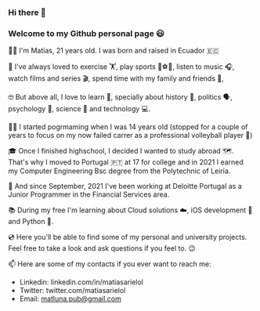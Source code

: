 ### Hi there 👋

### Welcome to my Github personal page 😃

🙋‍♂️ I'm Matias, 21 years old. I was born and raised in Ecuador 🇪🇨

🕺 I've always loved to exercise 🏋️, play sports 🏐⚽️🎾, listen to music 🎧, watch films and series 🎬, spend time with my family and friends 🍻, 

🤓 But above all, I love to learn 📖, specially about history 📜, politics 🗣, psychology 🧠, science 🧪 and technology 💻.

🧑‍💻 I started pogrmaming when I was 14 years old (stopped for a couple of years to focus on my now failed carrer as a professional volleyball player 🤪)

🎓 Once I finished highschool, I decided I wanted to study abroad 🗺. That's why I moved to Portugal 🇵🇹 at 17 for college and in 2021 I earned my Computer Engineering Bsc degree from the Polytechnic of Leiria.

💼 And since September, 2021 I've been working at Deloitte Portugal as a Junior Programmer in the Financial Services area.

📚 During my free I'm learning about Cloud solutions ☁️, iOS development 📱 and Python 🐍.

💿 Here you'll be able to find some of my personal and university projects. Feel free to take a look and ask questions if you feel to. 😉

📫 Here are some of my contacts if you ever want to reach me:
 
  - Linkedin: linkedin.com/in/matiasarielol
  - Twitter: twitter.com/matiasarielol
  - Email: matluna.pub@gmail.com

